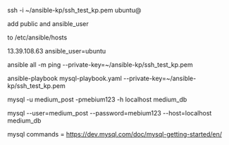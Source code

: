 ssh -i ~/ansible-kp/ssh_test_kp.pem ubuntu@<public-ip>

add public <public-ip> and ansible_user 

to /etc/ansible/hosts 

13.39.108.63 ansible_user=ubuntu

ansible all -m ping --private-key=~/ansible-kp/ssh_test_kp.pem

ansible-playbook mysql-playbook.yaml --private-key=~/ansible-kp/ssh_test_kp.pem

mysql -u medium_post -pmebium123 -h localhost medium_db

mysql --user=medium_post --password=mebium123 --host=localhost medium_db

mysql commands  =  https://dev.mysql.com/doc/mysql-getting-started/en/




